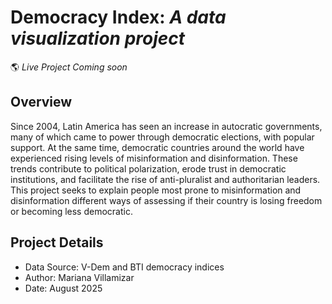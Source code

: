 # Democracy Index: _A data visualization project_

🌎 _Live Project Coming soon_

## Overview

Since 2004, Latin America has seen an increase in autocratic governments, many
of which came to power through democratic elections, with popular support. At
the same time, democratic countries around the world have experienced rising
levels of misinformation and disinformation. These trends contribute to
political polarization, erode trust in democratic institutions, and facilitate
the rise of anti-pluralist and authoritarian leaders. This project seeks to
explain people most prone to misinformation and disinformation different ways of
assessing if their country is losing freedom or becoming less democratic.

## Project Details

- Data Source: V-Dem and BTI democracy indices
- Author: Mariana Villamizar
- Date: August 2025
